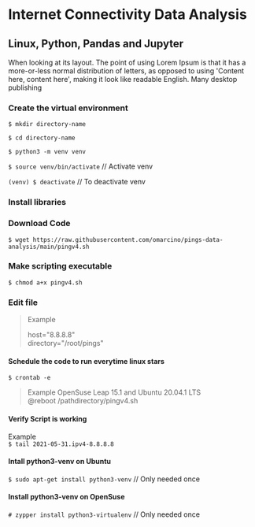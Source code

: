 # Internet Connectivity Data Analysis
## Linux, Python, Pandas and Jupyter
When looking at its layout. The point of using Lorem Ipsum is that it has a more-or-less normal distribution of letters, as opposed to using 'Content here, content here', making it look like readable English. Many desktop publishing

### Create the virtual environment

`$ mkdir directory-name`

`$ cd directory-name`

`$ python3 -m venv venv`

`$ source venv/bin/activate` // Activate venv

`(venv) $ deactivate` // To deactivate venv

### Install libraries


### Download Code
`$ wget https://raw.githubusercontent.com/omarcino/pings-data-analysis/main/pingv4.sh`

### Make scripting executable
`$ chmod a+x pingv4.sh`

### Edit file
> Example
>
> host="8.8.8.8"  
> directory="/root/pings"

#### Schedule the code to run everytime linux stars
`$ crontab -e`  
> Example OpenSuse Leap 15.1  and Ubuntu 20.04.1 LTS  
> @reboot /pathdirectory/pingv4.sh

#### Verify Script is working
Example  
`$ tail 2021-05-31.ipv4-8.8.8.8`

#### Intall python3-venv on Ubuntu
`$ sudo apt-get install python3-venv`	// Only needed once
#### Install python3-venv on OpenSuse 
`# zypper install python3-virtualenv` // Only needed once



